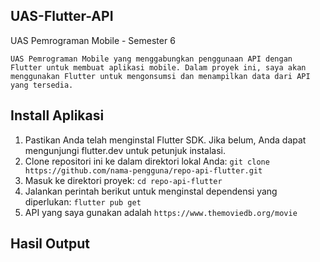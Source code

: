 ## UAS-Flutter-API
UAS Pemrograman Mobile - Semester 6

```UAS Pemrograman Mobile yang menggabungkan penggunaan API dengan Flutter untuk membuat aplikasi mobile. Dalam proyek ini, saya akan menggunakan Flutter untuk mengonsumsi dan menampilkan data dari API yang tersedia.```

## Install Aplikasi

1. Pastikan Anda telah menginstal Flutter SDK. Jika belum, Anda dapat mengunjungi flutter.dev untuk petunjuk instalasi.
2. Clone repositori ini ke dalam direktori lokal Anda:
```git clone https://github.com/nama-pengguna/repo-api-flutter.git```
3. Masuk ke direktori proyek:
```cd repo-api-flutter```
4. Jalankan perintah berikut untuk menginstal dependensi yang diperlukan:
```flutter pub get```
5. API yang saya gunakan adalah ```https://www.themoviedb.org/movie```


## Hasil Output

